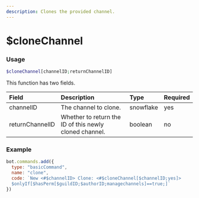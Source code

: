 ```yaml
---
description: Clones the provided channel.
---
```


# $cloneChannel

### Usage
```php
$cloneChannel[channelID;returnChannelID]
```
This function has two fields.

| Field | Description | Type | Required |
| :--- | :--- | :--- | :--- |
| channelID | The channel to clone. | snowflake | yes |
| returnChannelID | Whether to return the ID of this newly cloned channel. | boolean | no |

### Example
```js
bot.commands.add({
  type: "basicCommand",
  name: "clone",
  code: `New <#$channelID> Clone: <#$cloneChannel[$channelID;yes]>
  $onlyIf[$hasPerm[$guildID;$authorID;managechannels]==true;]`
})
```
